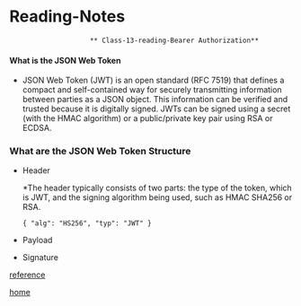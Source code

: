 # Reading-Notes

                        ** Class-13-reading-Bearer Authorization**
                        

#### What is the JSON Web Token

  * JSON Web Token (JWT) is an open standard (RFC 7519) that defines a compact and self-contained way for securely transmitting information between parties as a JSON object. This information can be verified and trusted because it is digitally signed. JWTs can be signed using a secret (with the HMAC algorithm) or a public/private key pair using RSA or ECDSA.
  
### What are the JSON Web Token Structure

  * Header
  
    *The header typically consists of two parts: the type of the token, which is JWT, and the signing algorithm being used, such as HMAC SHA256 or RSA.
    
    `{
  "alg": "HS256",
  "typ": "JWT"
}`
  
  
  * Payload

  * Signature

 
 
 
 [reference]()
 
 [home](https://eyob1984.github.io/reading-notes/)
